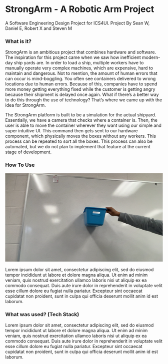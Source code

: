 # StrongArm - A Robotic Arm Project
A Software Engineering Design Project for ICS4UI.
Project By Sean W, Daniel E, Robert X and Steven M

### What is it? 

StrongArm is an ambitious project that combines hardware and software. The inspiration for this project came when we saw how inefficient modern-day ship yards are. In order to load a ship, multiple workers have to manually operate very complex machines, which are expensive, hard to maintain and dangerous. Not to mention, the amount of human errors that can occur is mind-boggling. You often see containers delivered to wrong locations due to human errors.  Because of this, companies have to spend more money getting everything fixed while the customer is getting angry because their shipment is delayed once again. What if there’s a better way to do this through the use of technology? That’s where we came up with the idea for StrongArm.

The StrongArm platform is built to be a simulation for the actual shipyard. Essentially, we have a camera that checks where a container is. Then, the user is able to move the container wherever they want using our simple and super intuitive UI. This command then gets sent to our hardware component, which physically moves the boxes without any workers. This process can be repeated to sort all the boxes. This process can also be automated, but we do not plan to implement that feature at the current stage of development. 


### How To Use

![alt text](opencv_frame.png)

Lorem ipsum dolor sit amet, consectetur adipiscing elit, sed do eiusmod tempor incididunt ut labore et dolore magna aliqua. Ut enim ad minim veniam, quis nostrud exercitation ullamco laboris nisi ut aliquip ex ea commodo consequat. Duis aute irure dolor in reprehenderit in voluptate velit esse cillum dolore eu fugiat nulla pariatur. Excepteur sint occaecat cupidatat non proident, sunt in culpa qui officia deserunt mollit anim id est laborum.


### What was used? (Tech Stack)

Lorem ipsum dolor sit amet, consectetur adipiscing elit, sed do eiusmod tempor incididunt ut labore et dolore magna aliqua. Ut enim ad minim veniam, quis nostrud exercitation ullamco laboris nisi ut aliquip ex ea commodo consequat. Duis aute irure dolor in reprehenderit in voluptate velit esse cillum dolore eu fugiat nulla pariatur. Excepteur sint occaecat cupidatat non proident, sunt in culpa qui officia deserunt mollit anim id est laborum.


